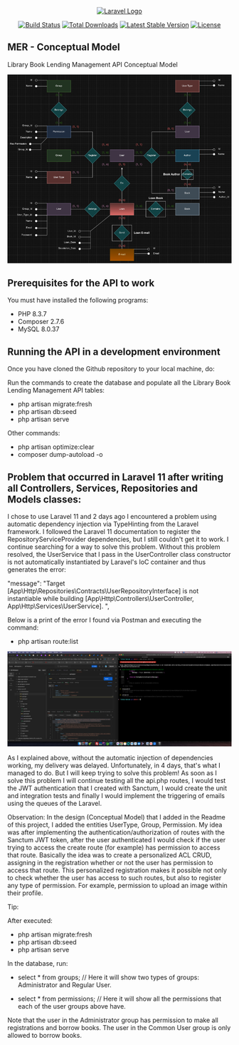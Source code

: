 <p align="center"><a href="https://laravel.com" target="_blank"><img src="https://raw.githubusercontent.com/laravel/art/master/logo-lockup/5%20SVG/2%20CMYK/1%20Full%20Color/laravel-logolockup-cmyk-red.svg" width="400" alt="Laravel Logo"></a></p>

<p align="center">
<a href="https://github.com/laravel/framework/actions"><img src="https://github.com/laravel/framework/workflows/tests/badge.svg" alt="Build Status"></a>
<a href="https://packagist.org/packages/laravel/framework"><img src="https://img.shields.io/packagist/dt/laravel/framework" alt="Total Downloads"></a>
<a href="https://packagist.org/packages/laravel/framework"><img src="https://img.shields.io/packagist/v/laravel/framework" alt="Latest Stable Version"></a>
<a href="https://packagist.org/packages/laravel/framework"><img src="https://img.shields.io/packagist/l/laravel/framework" alt="License"></a>
</p>

## MER - Conceptual Model

Library Book Lending Management API Conceptual Model

<p align="center"><img src="https://github.com/danilocerne/library-loan-api/blob/master/mer.png" alt="Modelo Conceitual"></p>

## Prerequisites for the API to work

You must have installed the following programs:

- PHP 8.3.7
- Composer 2.7.6
- MySQL 8.0.37

## Running the API in a development environment

Once you have cloned the Github repository to your local machine, do:

Run the commands to create the database and populate all the Library Book Lending Management API tables:

- php artisan migrate:fresh
- php artisan db:seed
- php artisan serve

Other commands:
 
- php artisan optimize:clear
- composer dump-autoload -o

## Problem that occurred in Laravel 11 after writing all Controllers, Services, Repositories and Models classes:

I chose to use Laravel 11 and 2 days ago I encountered a problem using automatic dependency injection via TypeHinting from the Laravel framework. I followed the Laravel 11 documentation to register the RepositoryServiceProvider dependencies, but I still couldn't get it to work. I continue searching for a way to solve this problem. Without this problem resolved, the UserService that I pass in the UserController class constructor is not automatically instantiated by Laravel's IoC container and thus generates the error:

"message": "Target [App\\Http\\Repositories\\Contracts\\UserRepositoryInterface] is not instantiable while building [App\\Http\\Controllers\\UserController, App\\Http\\Services\\UserService]. ",

Below is a print of the error I found via Postman and executing the command:

- php artisan route:list

<p align="center"><img src="https://github.com/danilocerne/library-loan-api/blob/master/error_target_is_not_instantiable_whiling_building.png" alt="Modelo Conceitual"></p>

As I explained above, without the automatic injection of dependencies working, my delivery was delayed. Unfortunately, in 4 days, that's what I managed to do. But I will keep trying to solve this problem! As soon as I solve this problem I will continue testing all the api.php routes, I would test the JWT authentication that I created with Sanctum, I would create the unit and integration tests and finally I would implement the triggering of emails using the queues of the Laravel.

Observation:
In the design (Conceptual Model) that I added in the Readme of this project, I added the entities UserType, Group, Permission. My idea was after implementing the authentication/authorization of routes with the Sanctum JWT token, after the user authenticated I would check if the user trying to access the create route (for example) has permission to access that route. Basically the idea was to create a personalized ACL CRUD, assigning in the registration whether or not the user has permission to access that route. This personalized registration makes it possible not only to check whether the user has access to such routes, but also to register any type of permission. For example, permission to upload an image within their profile.

Tip:

After executed:

- php artisan migrate:fresh
- php artisan db:seed
- php artisan serve

In the database, run:

- select * from groups;
// Here it will show two types of groups: Administrator and Regular User.

- select * from permissions;
// Here it will show all the permissions that each of the user groups above have.

Note that the user in the Administrator group has permission to make all registrations and borrow books. The user in the Common User group is only allowed to borrow books.

